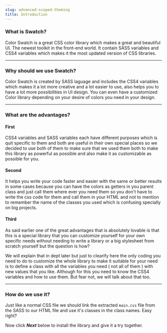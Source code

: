 ```yaml
---
slug: advanced-scoped-theming
title: Introduction
---
```


### What is Swatch?

Color Swatch is a great CSS color library which makes a great and beautiful UI. The newest toolkit in the front-end world. It contain SASS variables and CSS4 variables which makes it the most updated version of CSS libraries.

---

### Why should we use Swatch?

Color Swatch is created by SASS laguage and includes the CSS4 variables which makes it a lot more creative and a lot easier to use, also helps you to have a lot more possibilities in UI design. You can even have a customized Color library depending on your desire of colors you need in your design.

---

### What are the advantages?

#### First
CSS4 variables and SASS variables each have different purposes which is quit specific to them and both are useful in their own special places so we decided to use both of them to make sure that we used them both to make this library as powerful as possible and also make it as customizable as possible for you.

#### Second
It helps you write your code faster and easier with the same or better results in some cases because you can have the colors as getters in you parent class and just call them where ever you need them so you don't have to write the css code for them and call them in your HTML and not to mention to remember the name of the classes you used which is confusing specially on big projects.

#### Third
As said earlier one of the great advantages that is absolutely lovable is that this is a special library that you can customize yourself for your own specific needs without needing to write a library or a big stylesheet from scratch yourself but the question is how?

We will explain that in dept later but just to clearify here the only coding you need to do to customize the whole library to make it suitable for your need is to define a class with all the variables you need ( not all of them ) with new values that you like. Although for this you need to know the CSS4 variables and how to use them. But fear not, we will talk about that too.

---

### How do we use it?

Just like a normal CSS file we should link the extracted `main.css` file from the SASS to our HTML file and use it's classes in the class names. Easy right?

Now click **_Next_** below to install the library and give it a try together.
